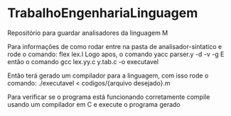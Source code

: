 # TrabalhoEngenhariaLinguagem
Repositório para guardar analisadores da linguagem M


Para informações de como rodar entre na pasta de analisador-sintatico e rode o comando:
  flex lex.l
Logo apos, o comando
  yacc parser.y -d -v -g
E então o comando
  gcc lex.yy.c y.tab.c -o executavel

Então terá gerado um compilador para a linguagem, com isso rode o comando:
  ./executavel < codigos/{arquivo desejado}.m
 
Para verificar se o programa está funcionando corretamente compile usando um compilador em C e execute o programa gerado
